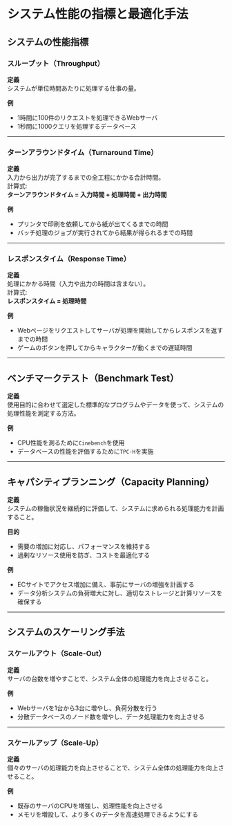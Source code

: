 # システム性能の指標と最適化手法

## システムの性能指標

### スループット（Throughput）
**定義**  
システムが単位時間あたりに処理する仕事の量。

**例**  
- 1時間に100件のリクエストを処理できるWebサーバ
- 1秒間に1000クエリを処理するデータベース

---

### ターンアラウンドタイム（Turnaround Time）
**定義**  
入力から出力が完了するまでの全工程にかかる合計時間。  
計算式:  
**ターンアラウンドタイム = 入力時間 + 処理時間 + 出力時間**

**例**  
- プリンタで印刷を依頼してから紙が出てくるまでの時間
- バッチ処理のジョブが実行されてから結果が得られるまでの時間

---

### レスポンスタイム（Response Time）
**定義**  
処理にかかる時間（入力や出力の時間は含まない）。  
計算式:  
**レスポンスタイム = 処理時間**

**例**  
- Webページをリクエストしてサーバが処理を開始してからレスポンスを返すまでの時間
- ゲームのボタンを押してからキャラクターが動くまでの遅延時間

---

## ベンチマークテスト（Benchmark Test）
**定義**  
使用目的に合わせて選定した標準的なプログラムやデータを使って、システムの処理性能を測定する方法。

**例**  
- CPU性能を測るために`Cinebench`を使用
- データベースの性能を評価するために`TPC-H`を実施

---

## キャパシティプランニング（Capacity Planning）
**定義**  
システムの稼働状況を継続的に評価して、システムに求められる処理能力を計画すること。

**目的**  
- 需要の増加に対応し、パフォーマンスを維持する
- 過剰なリソース使用を防ぎ、コストを最適化する

**例**  
- ECサイトでアクセス増加に備え、事前にサーバの増強を計画する
- データ分析システムの負荷増大に対し、適切なストレージと計算リソースを確保する

---

## システムのスケーリング手法

### スケールアウト（Scale-Out）
**定義**  
サーバの台数を増やすことで、システム全体の処理能力を向上させること。

**例**  
- Webサーバを1台から3台に増やし、負荷分散を行う
- 分散データベースのノード数を増やし、データ処理能力を向上させる

---

### スケールアップ（Scale-Up）
**定義**  
個々のサーバの処理能力を向上させることで、システム全体の処理能力を向上させること。

**例**  
- 既存のサーバのCPUを増強し、処理性能を向上させる
- メモリを増設して、より多くのデータを高速処理できるようにする
